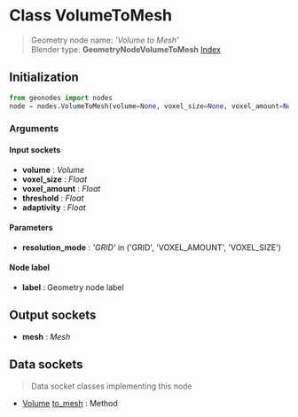 
# Class VolumeToMesh

> Geometry node name: _'Volume to Mesh'_<br>Blender type:  **GeometryNodeVolumeToMesh**
[Index](/docs/index.md)

## Initialization


```python
from geonodes import nodes
node = nodes.VolumeToMesh(volume=None, voxel_size=None, voxel_amount=None, threshold=None, adaptivity=None, resolution_mode='GRID', label=None)
```


### Arguments


#### Input sockets



- **volume** : _Volume_
- **voxel_size** : _Float_
- **voxel_amount** : _Float_
- **threshold** : _Float_
- **adaptivity** : _Float_



#### Parameters



- **resolution_mode** : _'GRID'_ in ('GRID', 'VOXEL_AMOUNT', 'VOXEL_SIZE')



#### Node label



- **label** : Geometry node label



## Output sockets



- **mesh** : _Mesh_



## Data sockets

> Data socket classes implementing this node


- [Volume](../sockets/Volume.md) [to_mesh](../sockets/Volume.md#to_mesh) : Method


